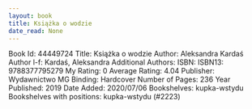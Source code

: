 ```yaml
---
layout: book
title: Książka o wodzie
date_read: None
---
```


Book Id: 44449724
Title: Książka o wodzie
Author: Aleksandra Kardaś
Author l-f: Kardaś, Aleksandra
Additional Authors: 
ISBN: 
ISBN13: 9788377795279
My Rating: 0
Average Rating: 4.04
Publisher: Wydawnictwo MG
Binding: Hardcover
Number of Pages: 236
Year Published: 2019
Date Added: 2020/07/06
Bookshelves: kupka-wstydu
Bookshelves with positions: kupka-wstydu (#2223)

